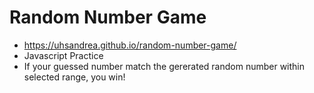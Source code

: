 # Random Number Game

- https://uhsandrea.github.io/random-number-game/
- Javascript Practice
- If your guessed number match the gererated random number within selected range, you win!
